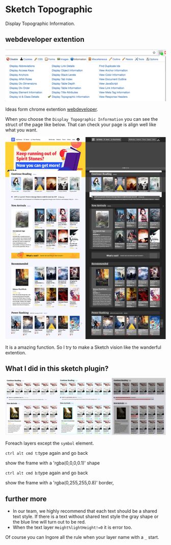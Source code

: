 # Sketch Topographic

Display Topographic Information.

## webdeveloper extention

![webdevelpoer](./img/webdeveloper.png)

Ideas form chrome extention [webdeveloper](https://chrome.google.com/webstore/detail/web-developer/bfbameneiokkgbdmiekhjnmfkcnldhhm?hl=zh-CN).

When you choose the `Display Topographic Information` you can see the struct of the page like below. That can check your page is align well like what you want.

![webdevelpoer-demo](./img/webdeveloper-demo.jpg)

It is a amazing function. So I try to make a Sketch vision like the wanderful extention. 

## What I did in this sketch plugin?

![sketch-demo](./img/sketch-demo.jpg)

Foreach layers except the `symbol` element.

`ctrl alt cmd t`:type again and go back 

show the frame with a 'rgba(0,0,0,0.1)' shape

`ctrl alt cmd b`:type again and go back

show the frame with a 'rgba(0,255,255,0.8)' border, 

## further more

* In our team, we highly recommend that each text should be a shared text style. If there is a text without shared text style the gray shape or the blue line will turn out to be red. 
* When the text layer `Height%lightHeight!=0` it is error too. 

Of course you can Ingore all the rule when your layer name with a `_` start.